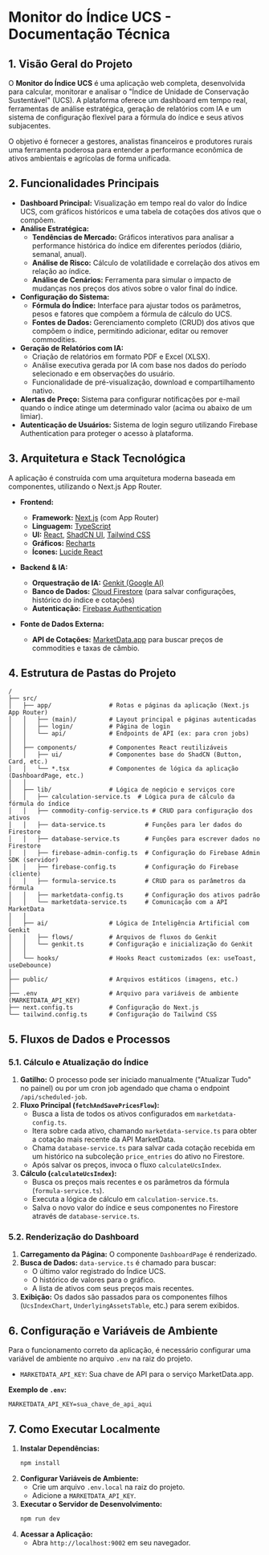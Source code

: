 # Monitor do Índice UCS - Documentação Técnica

## 1. Visão Geral do Projeto

O **Monitor do Índice UCS** é uma aplicação web completa, desenvolvida para calcular, monitorar e analisar o "Índice de Unidade de Conservação Sustentável" (UCS). A plataforma oferece um dashboard em tempo real, ferramentas de análise estratégica, geração de relatórios com IA e um sistema de configuração flexível para a fórmula do índice e seus ativos subjacentes.

O objetivo é fornecer a gestores, analistas financeiros e produtores rurais uma ferramenta poderosa para entender a performance econômica de ativos ambientais e agrícolas de forma unificada.

## 2. Funcionalidades Principais

- **Dashboard Principal:** Visualização em tempo real do valor do Índice UCS, com gráficos históricos e uma tabela de cotações dos ativos que o compõem.
- **Análise Estratégica:**
    - **Tendências de Mercado:** Gráficos interativos para analisar a performance histórica do índice em diferentes períodos (diário, semanal, anual).
    - **Análise de Risco:** Cálculo de volatilidade e correlação dos ativos em relação ao índice.
    - **Análise de Cenários:** Ferramenta para simular o impacto de mudanças nos preços dos ativos sobre o valor final do índice.
- **Configuração do Sistema:**
    - **Fórmula do Índice:** Interface para ajustar todos os parâmetros, pesos e fatores que compõem a fórmula de cálculo do UCS.
    - **Fontes de Dados:** Gerenciamento completo (CRUD) dos ativos que compõem o índice, permitindo adicionar, editar ou remover commodities.
- **Geração de Relatórios com IA:**
    - Criação de relatórios em formato PDF e Excel (XLSX).
    - Análise executiva gerada por IA com base nos dados do período selecionado e em observações do usuário.
    - Funcionalidade de pré-visualização, download e compartilhamento nativo.
- **Alertas de Preço:** Sistema para configurar notificações por e-mail quando o índice atinge um determinado valor (acima ou abaixo de um limiar).
- **Autenticação de Usuários:** Sistema de login seguro utilizando Firebase Authentication para proteger o acesso à plataforma.

## 3. Arquitetura e Stack Tecnológica

A aplicação é construída com uma arquitetura moderna baseada em componentes, utilizando o Next.js App Router.

- **Frontend:**
    - **Framework:** [Next.js](https://nextjs.org/) (com App Router)
    - **Linguagem:** [TypeScript](https://www.typescriptlang.org/)
    - **UI:** [React](https://react.dev/), [ShadCN UI](https://ui.shadcn.com/), [Tailwind CSS](https://tailwindcss.com/)
    - **Gráficos:** [Recharts](https://recharts.org/)
    - **Ícones:** [Lucide React](https://lucide.dev/)

- **Backend & IA:**
    - **Orquestração de IA:** [Genkit (Google AI)](https://firebase.google.com/docs/genkit)
    - **Banco de Dados:** [Cloud Firestore](https://firebase.google.com/docs/firestore) (para salvar configurações, histórico do índice e cotações)
    - **Autenticação:** [Firebase Authentication](https://firebase.google.com/docs/auth)

- **Fonte de Dados Externa:**
    - **API de Cotações:** [MarketData.app](https://marketdata.app/) para buscar preços de commodities e taxas de câmbio.

## 4. Estrutura de Pastas do Projeto

```
/
├── src/
│   ├── app/                # Rotas e páginas da aplicação (Next.js App Router)
│   │   ├── (main)/         # Layout principal e páginas autenticadas
│   │   ├── login/          # Página de login
│   │   └── api/            # Endpoints de API (ex: para cron jobs)
│   │
│   ├── components/         # Componentes React reutilizáveis
│   │   ├── ui/             # Componentes base do ShadCN (Button, Card, etc.)
│   │   └── *.tsx           # Componentes de lógica da aplicação (DashboardPage, etc.)
│   │
│   ├── lib/                # Lógica de negócio e serviços core
│   │   ├── calculation-service.ts  # Lógica pura de cálculo da fórmula do índice
│   │   ├── commodity-config-service.ts # CRUD para configuração dos ativos
│   │   ├── data-service.ts           # Funções para ler dados do Firestore
│   │   ├── database-service.ts       # Funções para escrever dados no Firestore
│   │   ├── firebase-admin-config.ts  # Configuração do Firebase Admin SDK (servidor)
│   │   ├── firebase-config.ts        # Configuração do Firebase (cliente)
│   │   ├── formula-service.ts        # CRUD para os parâmetros da fórmula
│   │   ├── marketdata-config.ts      # Configuração dos ativos padrão
│   │   └── marketdata-service.ts     # Comunicação com a API MarketData
│   │
│   ├── ai/                 # Lógica de Inteligência Artificial com Genkit
│   │   ├── flows/          # Arquivos de fluxos do Genkit
│   │   └── genkit.ts       # Configuração e inicialização do Genkit
│   │
│   └── hooks/              # Hooks React customizados (ex: useToast, useDebounce)
│
├── public/                 # Arquivos estáticos (imagens, etc.)
│
├── .env                    # Arquivo para variáveis de ambiente (MARKETDATA_API_KEY)
├── next.config.ts          # Configuração do Next.js
└── tailwind.config.ts      # Configuração do Tailwind CSS
```

## 5. Fluxos de Dados e Processos

### 5.1. Cálculo e Atualização do Índice

1.  **Gatilho:** O processo pode ser iniciado manualmente ("Atualizar Tudo" no painel) ou por um cron job agendado que chama o endpoint `/api/scheduled-job`.
2.  **Fluxo Principal (`fetchAndSavePricesFlow`):**
    - Busca a lista de todos os ativos configurados em `marketdata-config.ts`.
    - Itera sobre cada ativo, chamando `marketdata-service.ts` para obter a cotação mais recente da API MarketData.
    - Chama `database-service.ts` para salvar cada cotação recebida em um histórico na subcoleção `price_entries` do ativo no Firestore.
    - Após salvar os preços, invoca o fluxo `calculateUcsIndex`.
3.  **Cálculo (`calculateUcsIndex`):**
    - Busca os preços mais recentes e os parâmetros da fórmula (`formula-service.ts`).
    - Executa a lógica de cálculo em `calculation-service.ts`.
    - Salva o novo valor do índice e seus componentes no Firestore através de `database-service.ts`.

### 5.2. Renderização do Dashboard

1.  **Carregamento da Página:** O componente `DashboardPage` é renderizado.
2.  **Busca de Dados:** `data-service.ts` é chamado para buscar:
    - O último valor registrado do Índice UCS.
    - O histórico de valores para o gráfico.
    - A lista de ativos com seus preços mais recentes.
3.  **Exibição:** Os dados são passados para os componentes filhos (`UcsIndexChart`, `UnderlyingAssetsTable`, etc.) para serem exibidos.

## 6. Configuração e Variáveis de Ambiente

Para o funcionamento correto da aplicação, é necessário configurar uma variável de ambiente no arquivo `.env` na raiz do projeto.

-   `MARKETDATA_API_KEY`: Sua chave de API para o serviço MarketData.app.

**Exemplo de `.env`:**
```
MARKETDATA_API_KEY=sua_chave_de_api_aqui
```

## 7. Como Executar Localmente

1.  **Instalar Dependências:**
    ```bash
    npm install
    ```
2.  **Configurar Variáveis de Ambiente:**
    - Crie um arquivo `.env.local` na raiz do projeto.
    - Adicione a `MARKETDATA_API_KEY`.
3.  **Executar o Servidor de Desenvolvimento:**
    ```bash
    npm run dev
    ```
4.  **Acessar a Aplicação:**
    - Abra `http://localhost:9002` em seu navegador.
